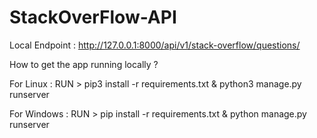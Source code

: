 # StackOverFlow-API

Local Endpoint : http://127.0.0.1:8000/api/v1/stack-overflow/questions/


How to get the app running locally ?

For Linux : RUN > pip3 install -r requirements.txt & python3 manage.py runserver

For Windows : RUN > pip install -r requirements.txt & python manage.py runserver
